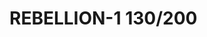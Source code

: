 # REBELLION-1                                                                                                           130/200
